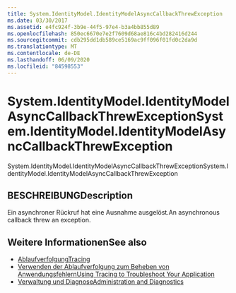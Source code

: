 ```yaml
---
title: System.IdentityModel.IdentityModelAsyncCallbackThrewException
ms.date: 03/30/2017
ms.assetid: e4fc924f-3b9e-44f5-97e4-b3a4bb855d89
ms.openlocfilehash: 850ec6670e7e2f7609d68ae816c4bd282416d244
ms.sourcegitcommit: cdb295dd1db589ce5169ac9ff096f01fd0c2da9d
ms.translationtype: MT
ms.contentlocale: de-DE
ms.lasthandoff: 06/09/2020
ms.locfileid: "84598553"
---
```

# <a name="systemidentitymodelidentitymodelasynccallbackthrewexception"></a><span data-ttu-id="62e67-102">System.IdentityModel.IdentityModelAsyncCallbackThrewException</span><span class="sxs-lookup"><span data-stu-id="62e67-102">System.IdentityModel.IdentityModelAsyncCallbackThrewException</span></span>
<span data-ttu-id="62e67-103">System.IdentityModel.IdentityModelAsyncCallbackThrewException</span><span class="sxs-lookup"><span data-stu-id="62e67-103">System.IdentityModel.IdentityModelAsyncCallbackThrewException</span></span>  
  
## <a name="description"></a><span data-ttu-id="62e67-104">BESCHREIBUNG</span><span class="sxs-lookup"><span data-stu-id="62e67-104">Description</span></span>  
 <span data-ttu-id="62e67-105">Ein asynchroner Rückruf hat eine Ausnahme ausgelöst.</span><span class="sxs-lookup"><span data-stu-id="62e67-105">An asynchronous callback threw an exception.</span></span>  
  
## <a name="see-also"></a><span data-ttu-id="62e67-106">Weitere Informationen</span><span class="sxs-lookup"><span data-stu-id="62e67-106">See also</span></span>

- [<span data-ttu-id="62e67-107">Ablaufverfolgung</span><span class="sxs-lookup"><span data-stu-id="62e67-107">Tracing</span></span>](index.md)
- [<span data-ttu-id="62e67-108">Verwenden der Ablaufverfolgung zum Beheben von Anwendungsfehlern</span><span class="sxs-lookup"><span data-stu-id="62e67-108">Using Tracing to Troubleshoot Your Application</span></span>](using-tracing-to-troubleshoot-your-application.md)
- [<span data-ttu-id="62e67-109">Verwaltung und Diagnose</span><span class="sxs-lookup"><span data-stu-id="62e67-109">Administration and Diagnostics</span></span>](../index.md)
